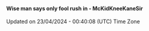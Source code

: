 #### Wise man says only fool rush in - McKidKneeKaneSir
Updated on 23/04/2024 - 00:40:08 (UTC) Time Zone
